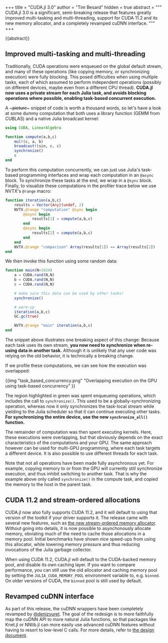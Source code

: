+++
title = "CUDA.jl 3.0"
author = "Tim Besard"
hidden = true
abstract = """
    CUDA.jl 3.0 is a significant, semi-breaking release that features greatly improved
    multi-tasking and multi-threading, support for CUDA 11.2 and its new memory allocator, and a
    completely revamped cuDNN interface.
    """
+++

{{abstract}}

## Improved multi-tasking and multi-threading

Traditionally, CUDA operations were enqueued on the global default stream, and many of these
operations (like copying memory, or synchronizing execution) were fully blocking. This posed
difficulties when using multiple tasks, each of which assumed to perform independent
operations (possibly on different devices, maybe even from a different CPU thread).
**CUDA.jl now uses a private stream for each Julia task, and avoids blocking operations
where possible, enabling task-based concurrent execution.**

A ~~~<s>picture</s>~~~ snippet of code is worth a thousand words, so let's have a look at some dummy
computation that both uses a library function (GEMM from CUBLAS) and a native Julia
broadcast kernel:

```julia
using CUDA, LinearAlgebra

function compute(a,b,c)
    mul!(c, a, b)
    broadcast!(sin, c, c)
    synchronize()
    c
end
```

To perform this computation concurrently, we can just use Julia's task-based programming
interfaces and wrap each computation in an `@async` block. To synchronize these tasks at the
end, we wrap in a `@sync` block. Finally, to visualize these computations in the profiler
trace below we use NVTX's `@range` macro:

```julia
function iteration(a,b,c)
    results = Vector{Any}(undef, 2)
    NVTX.@range "computation" @sync begin
        @async begin
            results[1] = compute(a,b,c)
        end
        @async begin
            results[2] = compute(a,b,c)
        end
    end
    NVTX.@range "comparison" Array(results[1]) == Array(results[2])
end
```

We then invoke this function using some random data:

```julia
function main(N=1024)
    a = CUDA.rand(N,N)
    b = CUDA.rand(N,N)
    c = CUDA.rand(N,N)

    # make sure this data can be used by other tasks!
    synchronize()

    # warm-up
    iteration(a,b,c)
    GC.gc(true)

    NVTX.@range "main" iteration(a,b,c)
end
```

The snippet above illustrates one breaking aspect of this change: Because each task uses its
own stream, **you now need to synchronize when re-using data in another task.** Although it
is unlikely that any user code was relying on the old behavior, it is technically a breaking
change.

If we profile these computations, we can see how the execution was overlapped:

{{img "task_based_concurrency.png" "Overlapping execution on the GPU using task-based concurrency" }}

The region highlighted in green was spent enqueueing operations, which includes the call to
`synchronize()`. This used to be a globally-synchronizing operation, whereas now it only
synchronizes the task-local stream while yielding to the Julia scheduler so that it can
continue executing other tasks. **For synchronizing the entire device, use the new
`synchronize_all()` function.**

The remainder of computation was then spent executing kernels. Here, these executions were
overlapping, but that obviously depends on the exact characteristics of the computations and
your GPU. The same approach however can be used for multi-GPU programming, where each task
targets a different device. It is also possible to use different threads for each task.

Note that not all operations have been made fully asynchronous yet. For example, copying
memory to or from the GPU will currently still synchronize execution, and thus inhibit
switching to another task. That is why the example above only called `synchronize()` in the
compute task, and copied the memory to the host in the parent task.


## CUDA 11.2 and stream-ordered allocations

CUDA.jl now also fully supports CUDA 11.2, and it will default to using that version of the
toolkit if your driver supports it. The release came with several new features, such as [the
new stream-ordered memory
allocator](https://developer.nvidia.com/blog/enhancing-memory-allocation-with-new-cuda-11-2-features/).
Without going into details, it is now possible to asynchonously allocate memory, obviating
much of the need to cache those allocations in a memory pool. Initial benchmarks have shown
nice speed-ups from using this allocator, while lowering memory pressure and thus reducing
invocations of the Julia garbage collector.

When using CUDA 11.2, CUDA.jl will default to the CUDA-backed memory pool, and disable its
own caching layer. If you want to compare performance, you can still use the old allocator
and caching memory pool by setting the `JULIA_CUDA_MEMORY_POOL` environment variable to,
e.g. `binned`. On older versions of CUDA, the `binned` pool is still used by default.


## Revamped cuDNN interface

As part of this release, the cuDNN wrappers have been completely revamped by
[@denizyuret](https://github.com/denizyuret). The goal of the redesign is to more faithfully
map the cuDNN API to more natural Julia functions, so that packages like Knet.jl or NNlib.jl
can more easily use advanced cuDNN features without having to resort to low-level C calls.
For more details, refer to [the design
document](https://github.com/JuliaGPU/CUDA.jl/blob/da7c6eee82d6ea0eee1cb75c8589c8a92b0bc474/lib/cudnn/README.md).
